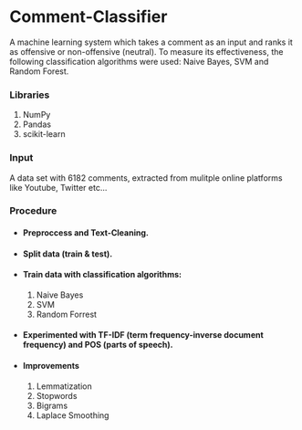 # Comment-Classifier
A machine learning system which takes a comment as an input and ranks it as offensive or non-offensive (neutral). To measure its effectiveness, the following classification algorithms were used: Naive Bayes, SVM and Random Forest.

### Libraries
1. NumPy 
2. Pandas
3. scikit-learn

### Input
A data set with 6182 comments, extracted from mulitple online platforms like Youtube, Twitter etc...

### Procedure

* #### Preproccess and Text-Cleaning.

* #### Split data (train & test).

* #### Train data with classification algorithms: 
  1. Naive Bayes
  2. SVM
  3. Random Forrest

* #### Experimented with TF-IDF (term frequency-inverse document frequency) and POS (parts of speech).

* #### Improvements
  1. Lemmatization
  2. Stopwords
  3. Bigrams
  4. Laplace Smoothing
